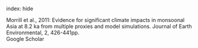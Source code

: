 index: hide

<div class="Citation">

  <div class="Citation-body">
    <div class="Citation-text">Morrill et al., 2011: Evidence for significant climate impacts in monsoonal Asia at 8.2 ka from multiple proxies and model simulations. <span class="Article-journal">Journal of Earth Environmental, </span><span class="Article-volume">2, </span>426-441pp.</div>
    <div class="Citation-links">
      <div class="CitationLink" data-href="https://scholar.google.com/scholar?q=Evidence+for+significant+climate+impacts+in+monsoonal+Asia+at+8.2+ka+from+multiple+proxies+and+model+simulations">
        <div class="CitationLink-icon CitationLink-Scholar"></div>
        <div class="CitationLink-text">Google Scholar</div>
      </div>
    </div>
  </div>
</div>


<div class="Citation-copy">

</div>